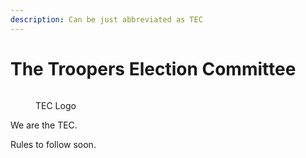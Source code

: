 ```yaml
---
description: Can be just abbreviated as TEC
---
```


# The Troopers Election Committee

<figure><img src="broken-reference" alt=""><figcaption><p>TEC Logo</p></figcaption></figure>

We are the TEC.

Rules to follow soon.
